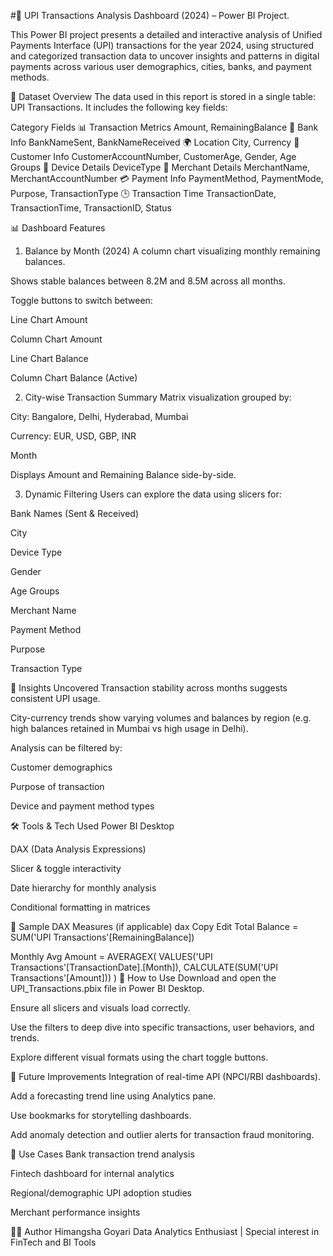 #💸 UPI Transactions Analysis Dashboard (2024) – Power BI Project.

This Power BI project presents a detailed and interactive analysis of Unified Payments Interface (UPI) transactions for the year 2024, using structured and categorized transaction data to uncover insights and patterns in digital payments across various user demographics, cities, banks, and payment methods.

📂 Dataset Overview
The data used in this report is stored in a single table: UPI Transactions.
It includes the following key fields:

Category	Fields
📊 Transaction Metrics	Amount, RemainingBalance
🏦 Bank Info	BankNameSent, BankNameReceived
🌍 Location	City, Currency
👤 Customer Info	CustomerAccountNumber, CustomerAge, Gender, Age Groups
📱 Device Details	DeviceType
🧾 Merchant Details	MerchantName, MerchantAccountNumber
💳 Payment Info	PaymentMethod, PaymentMode, Purpose, TransactionType
🕒 Transaction Time	TransactionDate, TransactionTime, TransactionID, Status

📊 Dashboard Features
1. Balance by Month (2024)
A column chart visualizing monthly remaining balances.

Shows stable balances between 8.2M and 8.5M across all months.

Toggle buttons to switch between:

Line Chart Amount

Column Chart Amount

Line Chart Balance

Column Chart Balance (Active)

2. City-wise Transaction Summary
Matrix visualization grouped by:

City: Bangalore, Delhi, Hyderabad, Mumbai

Currency: EUR, USD, GBP, INR

Month

Displays Amount and Remaining Balance side-by-side.

3. Dynamic Filtering
Users can explore the data using slicers for:

Bank Names (Sent & Received)

City

Device Type

Gender

Age Groups

Merchant Name

Payment Method

Purpose

Transaction Type

🧠 Insights Uncovered
Transaction stability across months suggests consistent UPI usage.

City-currency trends show varying volumes and balances by region (e.g. high balances retained in Mumbai vs high usage in Delhi).

Analysis can be filtered by:

Customer demographics

Purpose of transaction

Device and payment method types

🛠️ Tools & Tech Used
Power BI Desktop

DAX (Data Analysis Expressions)

Slicer & toggle interactivity

Date hierarchy for monthly analysis

Conditional formatting in matrices

🧪 Sample DAX Measures (if applicable)
dax
Copy
Edit
Total Balance = SUM('UPI Transactions'[RemainingBalance])

Monthly Avg Amount = AVERAGEX(
    VALUES('UPI Transactions'[TransactionDate].[Month]),
    CALCULATE(SUM('UPI Transactions'[Amount]))
)
🚀 How to Use
Download and open the UPI_Transactions.pbix file in Power BI Desktop.

Ensure all slicers and visuals load correctly.

Use the filters to deep dive into specific transactions, user behaviors, and trends.

Explore different visual formats using the chart toggle buttons.

🔮 Future Improvements
Integration of real-time API (NPCI/RBI dashboards).

Add a forecasting trend line using Analytics pane.

Use bookmarks for storytelling dashboards.

Add anomaly detection and outlier alerts for transaction fraud monitoring.

📌 Use Cases
Bank transaction trend analysis

Fintech dashboard for internal analytics

Regional/demographic UPI adoption studies

Merchant performance insights

👨‍💻 Author
Himangsha Goyari
Data Analytics Enthusiast | Special interest in FinTech and BI Tools


